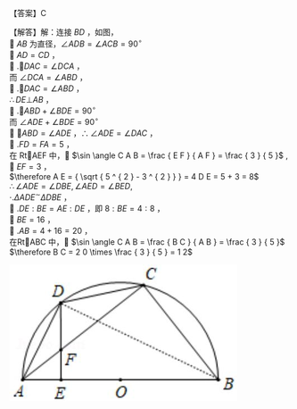 【答案】C

【解答】解：连接 $B D$ ，如图，  
 $A B$ 为直径，$\angle A D B = \angle A C B = 9 0 ^ { \circ }$   
 $A D = C D$ ，  
 $. \angle D A C = \angle D C A$ ，  
而 $\angle D C A = \angle A B D$ ，  
 $. \angle D A C = \angle A B D$ ，  
$\therefore D E \bot A B$ ，  
 $. \angle A B D + \angle B D E = 9 0 ^ { \circ }$   
而 $\angle A D E + \angle B D E = 9 0 ^ { \circ }$   
 $\angle A B D = \angle A D E$ ，$\therefore \angle A D E = \angle D A C$ ，  
 $. F D = F A = 5$ ，  
在 RtAEF 中， $\sin \angle C A B = \frac { E F } { A F } = \frac { 3 } { 5 }$ ,  
 $E F = 3$ ，  
$\therefore A E = { \sqrt { 5 ^ { 2 } - 3 ^ { 2 } } } = 4 D E = 5 + 3 = 8$   
$\therefore \angle A D E = \angle D B E , \angle A E D = \angle B E D ,$   
$\cdot . \Delta A D E ^ { \sim } \Delta D B E$ ，  
 $. D E : B E = A E : D E$ ，即 $8 : B E = 4 : 8$ ，  
 $B E = 1 6$ ，  
 $. A B = 4 + 1 6 = 2 0$ ，  
在RtABC 中， $\sin \angle C A B = \frac { B C } { A B } = \frac { 3 } { 5 }$   
$\therefore B C = 2 0 \times \frac { 3 } { 5 } = 1 2$

![](<../../qs_image_DB/专题1-3_“12345”模型·选填压轴必备大招（共3种类型）（解析版）__/2350421de19100f2c45edda9ff4317b0c8adaa69298808ec3e13eea014191c71.jpg>)
